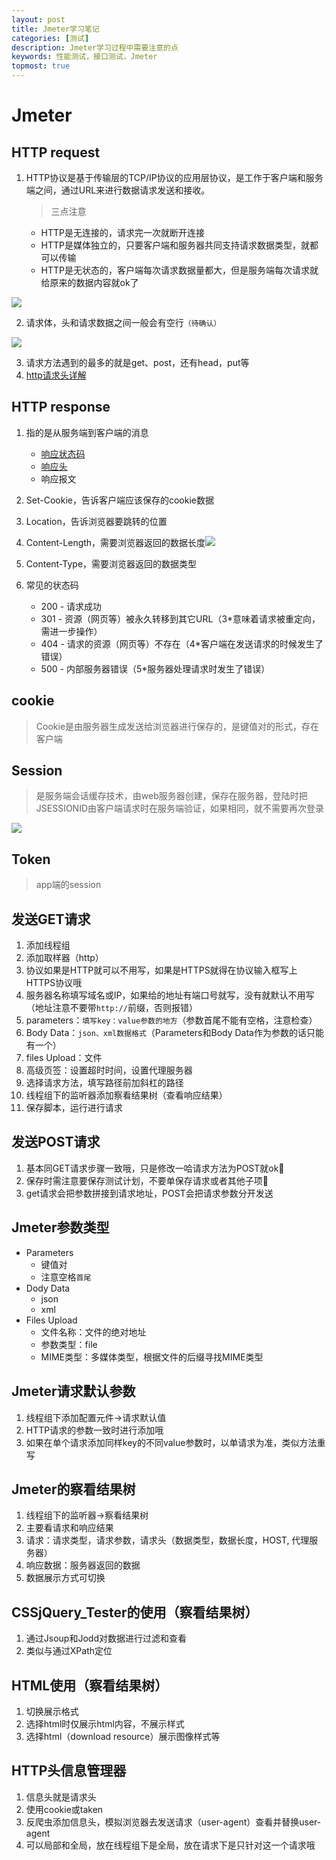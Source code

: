 ```yaml
---
layout: post
title: Jmeter学习笔记
categories: [测试]
description: Jmeter学习过程中需要注意的点
keywords: 性能测试，接口测试，Jmeter
topmost: true
---
```


# Jmeter

## HTTP request

1. HTTP协议是基于传输层的TCP/IP协议的应用层协议，是工作于客户端和服务端之间，通过URL来进行数据请求发送和接收。

   > 三点注意

   - HTTP是无连接的，请求完一次就断开连接
   - HTTP是媒体独立的，只要客户端和服务器共同支持请求数据类型，就都可以传输
   - HTTP是无状态的，客户端每次请求数据量都大，但是服务端每次请求就给原来的数据内容就ok了

![](https://www.runoob.com/wp-content/uploads/2013/11/cgiarch.gif)

2. 请求体，头和请求数据之间一般会有空行`（待确认）`

![](https://www.runoob.com/wp-content/uploads/2013/11/2012072810301161.png)

3. 请求方法遇到的最多的就是get、post，还有head，put等
4. [http请求头详解](https://www.cnblogs.com/daxin/p/3402826.html)

## HTTP response

 1. 指的是从服务端到客户端的消息
    - [响应状态码](https://www.runoob.com/http/http-status-codes.html)
    - [响应头](https://www.runoob.com/http/http-header-fields.html)
    - 响应报文
 2. Set-Cookie，告诉客户端应该保存的cookie数据
  3. Location，告诉浏览器要跳转的位置
  4. Content-Length，需要浏览器返回的数据长度![](https://wx1.sbimg.cn/2020/07/30/PYGDI.png)
  5. Content-Type，需要浏览器返回的数据类型

6. 常见的状态码
   - 200 - 请求成功
   - 301 - 资源（网页等）被永久转移到其它URL（3*意味着请求被重定向，需进一步操作）
   - 404 - 请求的资源（网页等）不存在（4*客户端在发送请求的时候发生了错误）
   - 500 - 内部服务器错误（5*服务器处理请求时发生了错误）

## cookie

> Cookie是由服务器生成发送给浏览器进行保存的，是键值对的形式，存在客户端

## Session

> 是服务端会话缓存技术，由web服务器创建，保存在服务器，登陆时把JSESSIONID由客户端请求时在服务端验证，如果相同，就不需要再次登录

![](https://images2018.cnblogs.com/blog/1416840/201806/1416840-20180607000612963-1090676507.png)

## Token

> app端的session

## 发送GET请求

1. 添加线程组
2. 添加取样器（http）
3. 协议如果是HTTP就可以不用写，如果是HTTPS就得在协议输入框写上HTTPS协议哦
4. 服务器名称填写域名或IP，如果给的地址有端口号就写，没有就默认不用写（地址注意不要带`http://`前缀，否则报错）
5. parameters：`填写key：value参数的地方`（参数首尾不能有空格，注意检查）
6. Body Data：`json、xml数据格式`（Parameters和Body Data作为参数的话只能有一个）
7. files Upload：文件
8. 高级页签：设置超时时间，设置代理服务器
9. 选择请求方法，填写路径前加斜杠的路径
10. 线程组下的监听器添加察看结果树（查看响应结果）
11. 保存脚本，运行进行请求

## 发送POST请求

1. 基本同GET请求步骤一致哦，只是修改一哈请求方法为POST就ok🤣
2. 保存时需注意要保存测试计划，不要单保存请求或者其他子项👣
3. get请求会把参数拼接到请求地址，POST会把请求参数分开发送

## Jmeter参数类型

- Parameters
  - 键值对
  - 注意空格`首尾`
- Dody Data
  - json
  - xml
- Files Upload
  - 文件名称：文件的绝对地址
  - 参数类型：file
  - MIME类型：多媒体类型，根据文件的后缀寻找MIME类型

## Jmeter请求默认参数

1. 线程组下添加配置元件->请求默认值
2. HTTP请求的参数一致时进行添加哦
3. 如果在单个请求添加同样key的不同value参数时，以单请求为准，类似方法重写

## Jmeter的察看结果树

1. 线程组下的监听器->察看结果树
2. 主要看请求和响应结果
3. 请求：请求类型，请求参数，请求头（数据类型，数据长度，HOST, 代理服务器）
4. 响应数据：服务器返回的数据
5. 数据展示方式可切换

## CSSjQuery_Tester的使用（察看结果树）

1. 通过Jsoup和Jodd对数据进行过滤和查看
2. 类似与通过XPath定位

## HTML使用（察看结果树）

1. 切换展示格式
2. 选择html时仅展示html内容，不展示样式
3. 选择html（download resource）展示图像样式等

## HTTP头信息管理器

1. 信息头就是请求头
2. 使用cookie或taken
3. 反爬虫添加信息头，模拟浏览器去发送请求（user-agent）查看并替换user-agent
4. 可以局部和全局，放在线程组下是全局，放在请求下是只针对这一个请求哦

